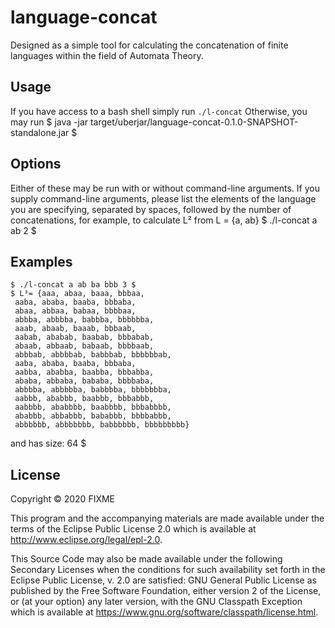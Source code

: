 # language-concat

Designed as a simple tool for calculating the concatenation of finite languages within the field of Automata Theory.

## Usage
If you have access to a bash shell simply run
    `./l-concat` 
Otherwise, you may run
    $ java -jar target/uberjar/language-concat-0.1.0-SNAPSHOT-standalone.jar $

## Options
Either of these may be run with or without command-line arguments. If you supply
command-line arguments, please list the elements of the language you are specifying, separated by spaces, followed by the number of concatenations, for example, to calculate L² from L = {a, ab}
    $ ./l-concat a ab 2 $

## Examples
    $ ./l-concat a ab ba bbb 3 $
    $ L³= {aaa, abaa, baaa, bbbaa,
     aaba, ababa, baaba, bbbaba,
     abaa, abbaa, babaa, bbbbaa,
     abbba, abbbba, babbba, bbbbbba,
     aaab, abaab, baaab, bbbaab,
     aabab, ababab, baabab, bbbabab,
     abaab, abbaab, babaab, bbbbaab,
     abbbab, abbbbab, babbbab, bbbbbbab,
     aaba, ababa, baaba, bbbaba,
     aabba, ababba, baabba, bbbabba,
     ababa, abbaba, bababa, bbbbaba,
     abbbba, abbbbba, babbbba, bbbbbbba,
     aabbb, ababbb, baabbb, bbbabbb,
     aabbbb, ababbbb, baabbbb, bbbabbbb,
     ababbb, abbabbb, bababbb, bbbbabbb,
     abbbbbb, abbbbbbb, babbbbbb, bbbbbbbbb}
 and has size: 64 $

## License

Copyright © 2020 FIXME

This program and the accompanying materials are made available under the
terms of the Eclipse Public License 2.0 which is available at
http://www.eclipse.org/legal/epl-2.0.

This Source Code may also be made available under the following Secondary
Licenses when the conditions for such availability set forth in the Eclipse
Public License, v. 2.0 are satisfied: GNU General Public License as published by
the Free Software Foundation, either version 2 of the License, or (at your
option) any later version, with the GNU Classpath Exception which is available
at https://www.gnu.org/software/classpath/license.html.
